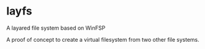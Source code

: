 # layfs
A layared file system based on WinFSP


A proof of concept to create a virtual filesystem from two other file systems.
